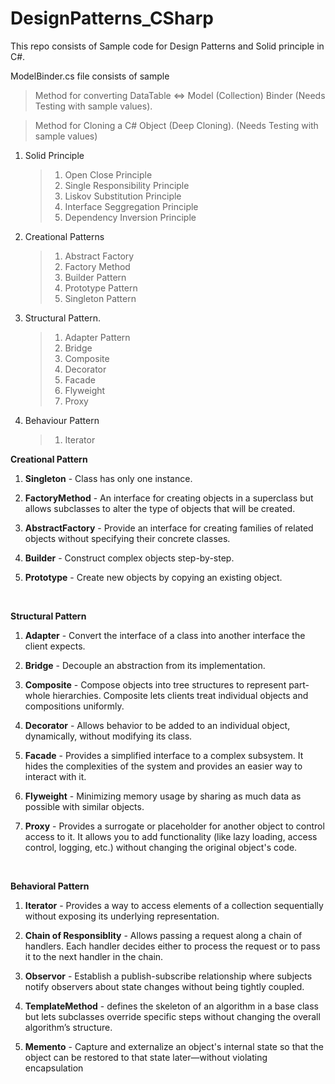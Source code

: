 # DesignPatterns_CSharp
This repo consists of Sample code for Design Patterns and Solid principle in C#. 

ModelBinder.cs file consists of sample
> Method for converting DataTable <=> Model (Collection) Binder (Needs Testing with sample values).

> Method for Cloning a C# Object (Deep Cloning). (Needs Testing with sample values)

1. Solid Principle
    > 1. Open Close Principle
    > 2. Single Responsibility Principle
    > 3. Liskov Substitution Principle
    > 4. Interface Seggregation Principle
    > 5. Dependency Inversion Principle
       
2. Creational Patterns
   > 1. Abstract Factory
   > 2. Factory Method
   > 3. Builder Pattern
   > 4. Prototype Pattern
   > 5. Singleton Pattern

3. Structural Pattern.
   > 1. Adapter Pattern
   > 2. Bridge
   > 3. Composite
   > 4. Decorator
   > 5. Facade
   > 6. Flyweight
   > 7. Proxy

4. Behaviour Pattern
   > 1. Iterator

**Creational Pattern**
1. **Singleton** - Class has only one instance.
   
2. **FactoryMethod** - An interface for creating objects in a superclass but allows subclasses to alter the type of objects that will be created.

3. **AbstractFactory** - Provide an interface for creating families of related objects without specifying their concrete classes.

4. **Builder** - Construct complex objects step-by-step.

5. **Prototype** - Create new objects by copying an existing object.

<br/>

**Structural Pattern**

1. **Adapter** - Convert the interface of a class into another interface the client expects.

2. **Bridge** - Decouple an abstraction from its implementation.

3. **Composite** - Compose objects into tree structures to represent part-whole hierarchies. Composite lets clients treat individual objects and compositions uniformly.

4. **Decorator** - Allows behavior to be added to an individual object, dynamically, without modifying its class.

5. **Facade** - Provides a simplified interface to a complex subsystem. It hides the complexities of the system and provides an easier way to interact with it.

6. **Flyweight** - Minimizing memory usage by sharing as much data as possible with similar objects.

7. **Proxy** - Provides a surrogate or placeholder for another object to control access to it. It allows you to add functionality (like lazy loading, access control, logging, etc.) without changing the original object's code.

<br/>

**Behavioral Pattern**

1. **Iterator** - Provides a way to access elements of a collection sequentially without exposing its underlying representation.

2. **Chain of Responsiblity** - Allows passing a request along a chain of handlers. Each handler decides either to process the request or to pass it to the next handler in the chain.

3. **Observor** - Establish a publish-subscribe relationship where subjects notify observers about state changes without being tightly coupled.

4. **TemplateMethod** - defines the skeleton of an algorithm in a base class but lets subclasses override specific steps without changing the overall algorithm’s structure.

5. **Memento** - Capture and externalize an object's internal state so that the object can be restored to that state later—without violating encapsulation



   <br/>
   <br/>
